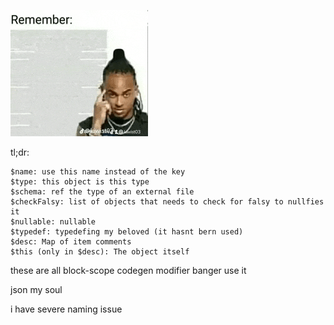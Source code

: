 ![Remember](https://github.com/HenrySck075/pxmaterial/blob/main/assets/remember.gif)

tl;dr:
```
$name: use this name instead of the key
$type: this object is this type 
$schema: ref the type of an external file
$checkFalsy: list of objects that needs to check for falsy to nullfies it 
$nullable: nullable 
$typedef: typedefing my beloved (it hasnt bern used)
$desc: Map of item comments
$this (only in $desc): The object itself
```
these are all block-scope codegen modifier banger use it


json my soul



i have severe naming issue
